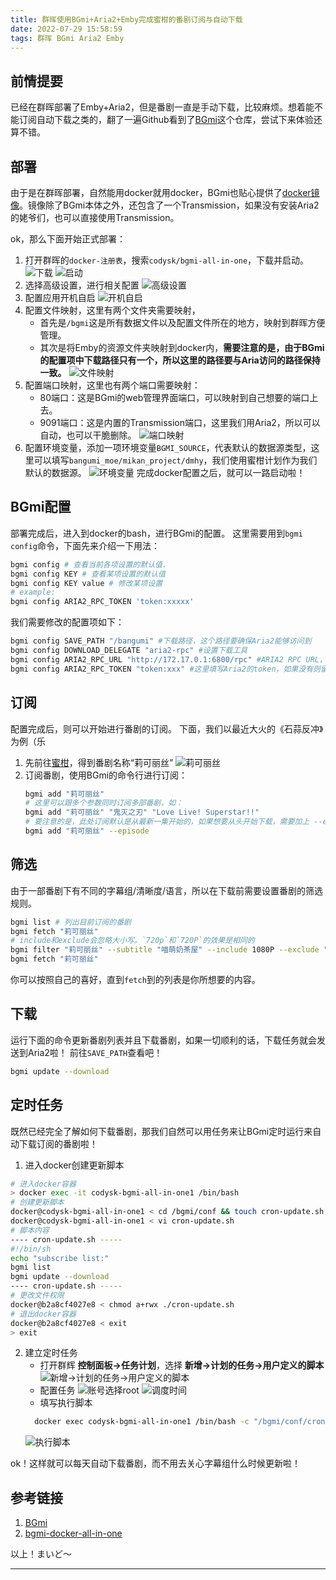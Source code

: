 ```yaml
---
title: 群晖使用BGmi+Aria2+Emby完成蜜柑的番剧订阅与自动下载
date: 2022-07-29 15:58:59
tags: 群晖 BGmi Aria2 Emby
---
```

## 前情提要
已经在群晖部署了Emby+Aria2，但是番剧一直是手动下载，比较麻烦。想着能不能订阅自动下载之类的，翻了一遍Github看到了[BGmi](https://github.com/BGmi/BGmi)这个仓库，尝试下来体验还算不错。

## 部署
由于是在群晖部署，自然能用docker就用docker，BGmi也贴心提供了[docker镜像](https://github.com/BGmi/bgmi-docker-all-in-one)。镜像除了BGmi本体之外，还包含了一个Transmission，如果没有安装Aria2的姥爷们，也可以直接使用Transmission。 

ok，那么下面开始正式部署：
1. 打开群晖的```docker-注册表```，搜索```codysk/bgmi-all-in-one```，下载并启动。
  ![下载](/images/posts/20220729162316.jpg)
  ![启动](/images/posts/20220729162521.jpg)
2. 选择高级设置，进行相关配置
   ![高级设置](../images/posts/20220729162719.jpg)
3. 配置应用开机自启
     ![开机自启](../images/posts/20220729162810.jpg)
4. 配置文件映射，这里有两个文件夹需要映射，
   - 首先是```/bgmi```这是所有数据文件以及配置文件所在的地方，映射到群晖方便管理。
   - 其次是将Emby的资源文件夹映射到docker内，**需要注意的是，由于BGmi的配置项中下载路径只有一个，所以这里的路径要与Aria访问的路径保持一致。**
   ![文件映射](../images/posts/20220729163000.jpg)
5. 配置端口映射，这里也有两个端口需要映射：
   - 80端口：这是BGmi的web管理界面端口，可以映射到自己想要的端口上去。
   - 9091端口：这是内置的Transmission端口，这里我们用Aria2，所以可以自动，也可以干脆删除。
   ![端口映射](../images/posts/20220729163107.jpg)
6. 配置环境变量，添加一项环境变量```BGMI_SOURCE```，代表默认的数据源类型，这里可以填写```bangumi_moe/mikan_project/dmhy```，我们使用蜜柑计划作为我们默认的数据源。
   ![环境变量](../images/posts/20220729163204.jpg)
完成docker配置之后，就可以一路启动啦！

## BGmi配置
部署完成后，进入到docker的bash，进行BGmi的配置。
这里需要用到```bgmi config```命令，下面先来介绍一下用法：
```bash
bgmi config # 查看当前各项设置的默认值.
bgmi config KEY # 查看某项设置的默认值
bgmi config KEY value # 修改某项设置
# example:
bgmi config ARIA2_RPC_TOKEN 'token:xxxxx'
```
我们需要修改的配置项如下：
```bash
bgmi config SAVE_PATH "/bangumi" #下载路径，这个路径要确保Aria2能够访问到
bgmi config DOWNLOAD_DELEGATE "aria2-rpc" #设置下载工具
bgmi config ARIA2_RPC_URL "http://172.17.0.1:6800/rpc" #ARIA2 RPC URL，这里由于我们使用的是docker，所以填写宿主机ip 172.17.0.1，具体可以根据情况更改
bgmi config ARIA2_RPC_TOKEN "token:xxx" #这里填写Aria2的token，如果没有则留空，或者不做修改 
```

## 订阅
配置完成后，则可以开始进行番剧的订阅。 下面，我们以最近大火的《石蒜反冲》为例（乐
1. 先前往[蜜柑](https://mikanani.me)，得到番剧名称“莉可丽丝”
   ![莉可丽丝](../images/posts/20220729173029.jpg)
2. 订阅番剧，使用BGmi的命令行进行订阅：
   ```bash
   bgmi add "莉可丽丝" 
   # 这里可以跟多个参数同时订阅多部番剧，如：
   bgmi add "莉可丽丝" "鬼灭之刃" "Love Live! Superstar!!"
   # 要注意的是，此处订阅默认是从最新一集开始的，如果想要从头开始下载，需要加上 --episode 0
   bgmi add "莉可丽丝" --episode
   ```

## 筛选
由于一部番剧下有不同的字幕组/清晰度/语言，所以在下载前需要设置番剧的筛选规则。
```bash
bgmi list # 列出目前订阅的番剧
bgmi fetch "莉可丽丝"
# include和exclude会忽略大小写。`720p`和`720P`的效果是相同的
bgmi filter "莉可丽丝" --subtitle "喵萌奶茶屋" --include 1080P --exclude "繁体"
bgmi fetch "莉可丽丝"
```
你可以按照自己的喜好，直到```fetch```到的列表是你所想要的内容。

## 下载
运行下面的命令更新番剧列表并且下载番剧，如果一切顺利的话，下载任务就会发送到Aria2啦！ 前往```SAVE_PATH```查看吧！
```bash
bgmi update --download
```

## 定时任务
既然已经完全了解如何下载番剧，那我们自然可以用任务来让BGmi定时运行来自动下载订阅的番剧啦！
1. 进入docker创建更新脚本
```bash
# 进入docker容器
> docker exec -it codysk-bgmi-all-in-one1 /bin/bash
# 创建更新脚本
docker@codysk-bgmi-all-in-one1 < cd /bgmi/conf && touch cron-update.sh
docker@codysk-bgmi-all-in-one1 < vi cron-update.sh
# 脚本内容
---- cron-update.sh -----
#!/bin/sh
echo "subscribe list:"
bgmi list
bgmi update --download
---- cron-update.sh -----
# 更改文件权限
docker@b2a8cf4027e8 < chmod a+rwx ./cron-update.sh
# 退出docker容器
docker@b2a8cf4027e8 < exit
> exit
```
2. 建立定时任务 
   - 打开群辉 **控制面板->任务计划**，选择 **新增->计划的任务->用户定义的脚本**
   ![新增->计划的任务->用户定义的脚本](../images/posts/20220802111235.jpg)
   - 配置任务
   ![账号选择root](../images/posts/20220802111350.jpg)
   ![调度时间](../images/posts/20220802111411.jpg)
   - 填写执行脚本
    ```bash
      docker exec codysk-bgmi-all-in-one1 /bin/bash -c "/bgmi/conf/cron-update.sh"
    ```
    ![执行脚本](../images/posts/20220802111506.jpg)

ok！这样就可以每天自动下载番剧，而不用去关心字幕组什么时候更新啦！

## 参考链接
1. [BGmi](https://github.com/BGmi/BGmi)
2. [bgmi-docker-all-in-one](https://github.com/BGmi/bgmi-docker-all-in-one)


以上！まいど～

---


